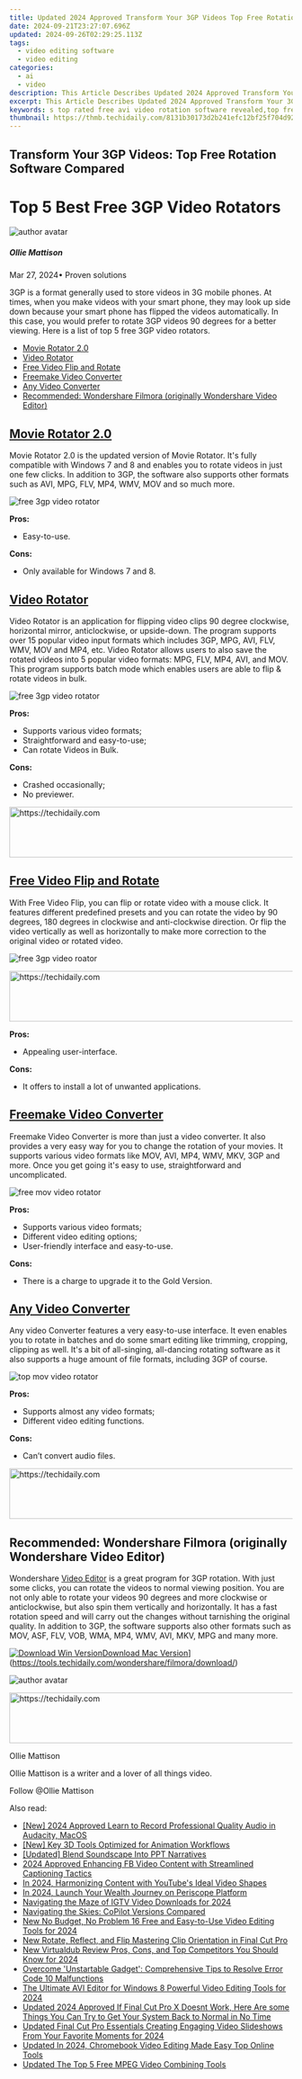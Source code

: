 ```yaml
---
title: Updated 2024 Approved Transform Your 3GP Videos Top Free Rotation Software Compared
date: 2024-09-21T23:27:07.696Z
updated: 2024-09-26T02:29:25.113Z
tags: 
  - video editing software
  - video editing
categories: 
  - ai
  - video
description: This Article Describes Updated 2024 Approved Transform Your 3GP Videos Top Free Rotation Software Compared
excerpt: This Article Describes Updated 2024 Approved Transform Your 3GP Videos Top Free Rotation Software Compared
keywords: s top rated free avi video rotation software revealed,top free avi video rotation software and online tools compared,rotate your avi videos for free top 16 software and apps,transform your 3gp videos top free rotation software compared,top rated free video rotation software for windows and mac,cut your mp4 videos for free top software recommendations,shrink your videos top rated free compression software for windows 10
thumbnail: https://thmb.techidaily.com/8131b30173d2b241efc12bf25f704d9229322eedc156666a853f82f3e47dee0b.jpg
---
```


## Transform Your 3GP Videos: Top Free Rotation Software Compared

# Top 5 Best Free 3GP Video Rotators

![author avatar](https://images.wondershare.com/filmora/article-images/ollie-mattison.jpg)

##### Ollie Mattison

 Mar 27, 2024• Proven solutions

3GP is a format generally used to store videos in 3G mobile phones. At times, when you make videos with your smart phone, they may look up side down because your smart phone has flipped the videos automatically. In this case, you would prefer to rotate 3GP videos 90 degrees for a better viewing. Here is a list of top 5 free 3GP video rotators.

* [Movie Rotator 2.0](#tab%5F01)
* [Video Rotator](#tab%5F02)
* [Free Video Flip and Rotate](#tab%5F03)
* [Freemake Video Converter](#tab%5F04)
* [Any Video Converter](#tab%5F05)
* [Recommended: Wondershare Filmora (originally Wondershare Video Editor)](#tab%5F06)

## [Movie Rotator 2.0](http://movierotator.com/)

Movie Rotator 2.0 is the updated version of Movie Rotator. It's fully compatible with Windows 7 and 8 and enables you to rotate videos in just one few clicks. In addition to 3GP, the software also supports other formats such as AVI, MPG, FLV, MP4, WMV, MOV and so much more.

![free 3gp video rotator](https://images.wondershare.com/images/multimedia/video-editor/movie-rotator.jpg "free 3gp video rotator")

**Pros:**

* Easy-to-use.

**Cons:**

* Only available for Windows 7 and 8.

## [Video Rotator](http://www.videorotator.com/index.html)

Video Rotator is an application for flipping video clips 90 degree clockwise, horizontal mirror, anticlockwise, or upside-down. The program supports over 15 popular video input formats which includes 3GP, MPG, AVI, FLV, WMV, MOV and MP4, etc. Video Rotator allows users to also save the rotated videos into 5 popular video formats: MPG, FLV, MP4, AVI, and MOV. This program supports batch mode which enables users are able to flip & rotate videos in bulk.

![free 3gp video rotator](https://images.wondershare.com/images/multimedia/video-editor/video-rotator.jpg "free 3gp video rotator")

**Pros:**

* Supports various video formats;
* Straightforward and easy-to-use;
* Can rotate Videos in Bulk.

**Cons:**

* Crashed occasionally;
* No previewer.

<!-- affiliate ads begin -->
<a href="https://appsumo.8odi.net/c/5597632/2044586/7443" target="_top" id="2044586">
  <img src="//a.impactradius-go.com/display-ad/7443-2044586" border="0" alt="https://techidaily.com" width="728" height="90"/>
</a>
<img height="0" width="0" src="https://appsumo.8odi.net/i/5597632/2044586/7443" style="position:absolute;visibility:hidden;" border="0" />
<!-- affiliate ads end -->

## [Free Video Flip and Rotate](http://www.dvdvideosoft.com/products/dvd/Free-Video-Flip-and-Rotate.htm)

With Free Video Flip, you can flip or rotate video with a mouse click. It features different predefined presets and you can rotate the video by 90 degrees, 180 degrees in clockwise and anti-clockwise direction. Or flip the video vertically as well as horizontally to make more correction to the original video or rotated video.

![free 3gp video roator](https://images.wondershare.com/images/multimedia/video-editor/flip-and-rotate.jpg "free 3gp video roator")

<!-- affiliate ads begin -->
<a href="https://appsumo.8odi.net/c/5597632/2123730/7443" target="_top" id="2123730">
  <img src="//a.impactradius-go.com/display-ad/7443-2123730" border="0" alt="https://techidaily.com" width="728" height="90"/>
</a>
<img height="0" width="0" src="https://appsumo.8odi.net/i/5597632/2123730/7443" style="position:absolute;visibility:hidden;" border="0" />
<!-- affiliate ads end -->

**Pros:**

* Appealing user-interface.

**Cons:**

* It offers to install a lot of unwanted applications.

## [Freemake Video Converter](http://www.freemake.com/)

Freemake Video Converter is more than just a video converter. It also provides a very easy way for you to change the rotation of your movies. It supports various video formats like MOV, AVI, MP4, WMV, MKV, 3GP and more. Once you get going it's easy to use, straightforward and uncomplicated.

![free mov video rotator](https://images.wondershare.com/images/multimedia/freemake.jpg)

**Pros:**

* Supports various video formats;
* Different video editing options;
* User-friendly interface and easy-to-use.

**Cons:**

* There is a charge to upgrade it to the Gold Version.

## [Any Video Converter](http://www.any-video-converter.com/products/for%5Fvideo%5Ffree/)

Any video Converter features a very easy-to-use interface. It even enables you to rotate in batches and do some smart editing like trimming, cropping, clipping as well. It's a bit of all-singing, all-dancing rotating software as it also supports a huge amount of file formats, including 3GP of course.

![top mov video rotator](https://images.wondershare.com/images/multimedia/video-editor/any-video-converter.jpg "top mov video rotator")

**Pros:**

* Supports almost any video formats;
* Different video editing functions.

**Cons:**

* Can’t convert audio files.

<!-- affiliate ads begin -->
<a href="https://appsumo.8odi.net/c/5597632/2111964/7443" target="_top" id="2111964">
  <img src="//a.impactradius-go.com/display-ad/7443-2111964" border="0" alt="https://techidaily.com" width="728" height="90"/>
</a>
<img height="0" width="0" src="https://appsumo.8odi.net/i/5597632/2111964/7443" style="position:absolute;visibility:hidden;" border="0" />
<!-- affiliate ads end -->

## Recommended: Wondershare Filmora (originally Wondershare Video Editor)

Wondershare [Video Editor](https://tools.techidaily.com/wondershare/filmora/download/) is a great program for 3GP rotation. With just some clicks, you can rotate the videos to normal viewing position. You are not only able to rotate your videos 90 degrees and more clockwise or anticlockwise, but also spin them vertically and horizontally. It has a fast rotation speed and will carry out the changes without tarnishing the original quality. In addition to 3GP, the software supports also other formats such as MOV, ASF, FLV, VOB, WMA, MP4, WMV, AVI, MKV, MPG and many more.

[![Download Win Version](https://images.wondershare.com/filmora/guide/download-btn-win.jpg)](https://tools.techidaily.com/wondershare/filmora/download/)[Download Mac Version](https://images.wondershare.com/filmora/guide/download-btn-mac.jpg)](https://tools.techidaily.com/wondershare/filmora/download/)

![author avatar](https://images.wondershare.com/filmora/article-images/ollie-mattison.jpg)

<!-- affiliate ads begin -->
<a href="https://unicoeye.pxf.io/c/5597632/2134248/18498" target="_top" id="2134248">
  <img src="//a.impactradius-go.com/display-ad/18498-2134248" border="0" alt="https://techidaily.com" width="728" height="90"/>
</a>
<img height="0" width="0" src="https://unicoeye.pxf.io/i/5597632/2134248/18498" style="position:absolute;visibility:hidden;" border="0" />
<!-- affiliate ads end -->

Ollie Mattison

Ollie Mattison is a writer and a lover of all things video.

Follow @Ollie Mattison

<ins class="adsbygoogle"
      style="display:block"
      data-ad-client="ca-pub-7571918770474297"
      data-ad-slot="8358498916"
      data-ad-format="auto"
      data-full-width-responsive="true"></ins>

<span class="atpl-alsoreadstyle">Also read:</span>
<div><ul>
<li><a href="https://desktop-recording.techidaily.com/new-2024-approved-learn-to-record-professional-quality-audio-in-audacity-macos/"><u>[New] 2024 Approved Learn to Record Professional Quality Audio in Audacity, MacOS</u></a></li>
<li><a href="https://extra-skills.techidaily.com/new-key-3d-tools-optimized-for-animation-workflows/"><u>[New] Key 3D Tools Optimized for Animation Workflows</u></a></li>
<li><a href="https://extra-resources.techidaily.com/updated-blend-soundscape-into-ppt-narratives/"><u>[Updated] Blend Soundscape Into PPT Narratives</u></a></li>
<li><a href="https://facebook-video-recording.techidaily.com/2024-approved-enhancing-fb-video-content-with-streamlined-captioning-tactics/"><u>2024 Approved Enhancing FB Video Content with Streamlined Captioning Tactics</u></a></li>
<li><a href="https://youtube-stream.techidaily.com/in-2024-harmonizing-content-with-youtubes-ideal-video-shapes/"><u>In 2024, Harmonizing Content with YouTube's Ideal Video Shapes</u></a></li>
<li><a href="https://extra-skills.techidaily.com/in-2024-launch-your-wealth-journey-on-periscope-platform/"><u>In 2024, Launch Your Wealth Journey on Periscope Platform</u></a></li>
<li><a href="https://instagram-clips.techidaily.com/navigating-the-maze-of-igtv-video-downloads-for-2024/"><u>Navigating the Maze of IGTV Video Downloads for 2024</u></a></li>
<li><a href="https://tech-savvy.techidaily.com/navigating-the-skies-copilot-versions-compared/"><u>Navigating the Skies: CoPilot Versions Compared</u></a></li>
<li><a href="https://ai-video-tools.techidaily.com/new-no-budget-no-problem-16-free-and-easy-to-use-video-editing-tools-for-2024/"><u>New No Budget, No Problem 16 Free and Easy-to-Use Video Editing Tools for 2024</u></a></li>
<li><a href="https://ai-video-tools.techidaily.com/new-rotate-reflect-and-flip-mastering-clip-orientation-in-final-cut-pro/"><u>New Rotate, Reflect, and Flip Mastering Clip Orientation in Final Cut Pro</u></a></li>
<li><a href="https://ai-video-tools.techidaily.com/new-virtualdub-review-pros-cons-and-top-competitors-you-should-know-for-2024/"><u>New Virtualdub Review Pros, Cons, and Top Competitors You Should Know for 2024</u></a></li>
<li><a href="https://tech-recovery.techidaily.com/overcome-unstartable-gadget-comprehensive-tips-to-resolve-error-code-10-malfunctions/"><u>Overcome 'Unstartable Gadget': Comprehensive Tips to Resolve Error Code 10 Malfunctions</u></a></li>
<li><a href="https://ai-video-tools.techidaily.com/the-ultimate-avi-editor-for-windows-8-powerful-video-editing-tools-for-2024/"><u>The Ultimate AVI Editor for Windows 8 Powerful Video Editing Tools for 2024</u></a></li>
<li><a href="https://ai-video-tools.techidaily.com/updated-2024-approved-if-final-cut-pro-x-doesnt-work-here-are-some-things-you-can-try-to-get-your-system-back-to-normal-in-no-time/"><u>Updated 2024 Approved If Final Cut Pro X Doesnt Work, Here Are some Things You Can Try to Get Your System Back to Normal in No Time</u></a></li>
<li><a href="https://ai-video-tools.techidaily.com/updated-final-cut-pro-essentials-creating-engaging-video-slideshows-from-your-favorite-moments-for-2024/"><u>Updated Final Cut Pro Essentials Creating Engaging Video Slideshows From Your Favorite Moments for 2024</u></a></li>
<li><a href="https://ai-video-tools.techidaily.com/updated-in-2024-chromebook-video-editing-made-easy-top-online-tools/"><u>Updated In 2024, Chromebook Video Editing Made Easy Top Online Tools</u></a></li>
<li><a href="https://ai-video-tools.techidaily.com/updated-the-top-5-free-mpeg-video-combining-tools/"><u>Updated The Top 5 Free MPEG Video Combining Tools</u></a></li>
</ul></div>

